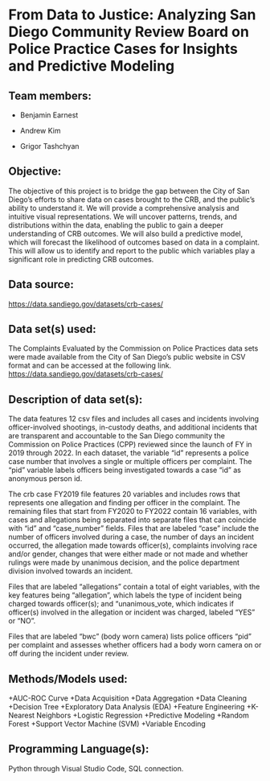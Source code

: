 # From Data to Justice: Analyzing San Diego Community Review Board on Police Practice Cases for Insights and Predictive Modeling


## Team members:

+ Benjamin Earnest

+ Andrew Kim

+ Grigor Tashchyan

## Objective:

The objective of this project is to bridge the gap between the City of San Diego’s efforts to share data on cases brought to the CRB, and the public’s ability to understand it. We will provide a comprehensive analysis and intuitive visual representations. We will uncover patterns, trends, and distributions within the data, enabling the public to gain a deeper understanding of CRB outcomes. We will also build a predictive model, which will forecast the likelihood of outcomes based on data in a complaint. This will allow us to identify and report to the public which variables play a significant role in predicting CRB outcomes.


## Data source:

https://data.sandiego.gov/datasets/crb-cases/

## Data set(s) used:
The Complaints Evaluated by the Commission on Police Practices data sets were made available from the City of San Diego’s public website in CSV format and can be accessed at the following link. 
https://data.sandiego.gov/datasets/crb-cases/

## Description of data set(s):
The data features 12 csv files and includes all cases and incidents involving officer-involved shootings, in-custody deaths, and additional incidents that are transparent and accountable to the San Diego community the Commission on Police Practices (CPP) reviewed since the launch of FY in 2019 through 2022. In each dataset, the variable “id” represents a police case number that involves a single or multiple officers per complaint. The “pid” variable labels officers being investigated towards a case “id” as anonymous person id. 

The crb case FY2019 file features 20 variables and includes rows that represents one allegation and finding per officer in the complaint. The remaining files that start from FY2020 to FY2022 contain 16 variables, with cases and allegations being separated into separate files that can coincide with “id” and “case_number” fields. Files that are labeled “case” include the number of officers involved during a case, the number of days an incident occurred, the allegation made towards officer(s), complaints involving race and/or gender, changes that were either made or not made and whether rulings were made by unanimous decision, and the police department division involved towards an incident.

Files that are labeled “allegations” contain a total of eight variables, with the key features being “allegation”, which labels the type of incident being charged towards officer(s); and “unanimous_vote, which indicates if officer(s) involved in the allegation or incident was charged, labeled “YES” or “NO”.

Files that are labeled “bwc” (body worn camera) lists police officers “pid” per complaint and assesses whether officers had a body worn camera on or off during the incident under review.

## Methods/Models used:
+AUC-ROC Curve
+Data Acquisition
+Data Aggregation
+Data Cleaning
+Decision Tree
+Exploratory Data Analysis (EDA)
+Feature Engineering
+K-Nearest Neighbors
+Logistic Regression
+Predictive Modeling
+Random Forest
+Support Vector Machine (SVM)
+Variable Encoding

## Programming Language(s):
Python through Visual Studio Code, SQL connection.
